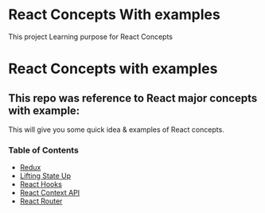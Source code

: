 # React Concepts With examples
This project Learning purpose for React Concepts 

# React Concepts with examples

## This repo was reference to React major concepts with example:
This will give you some quick idea & examples of React concepts.

### Table of Contents
- [Redux](concepts/src/pages/redux)
- [Lifting State Up](concepts/src/pages/liftingState/README.md)
- [React Hooks](concepts/src/pages/reactHooks)
- [React Context API](concepts/src/pages/reactContextAPI)
- [React Router](concepts/src/pages/reactRouter)
